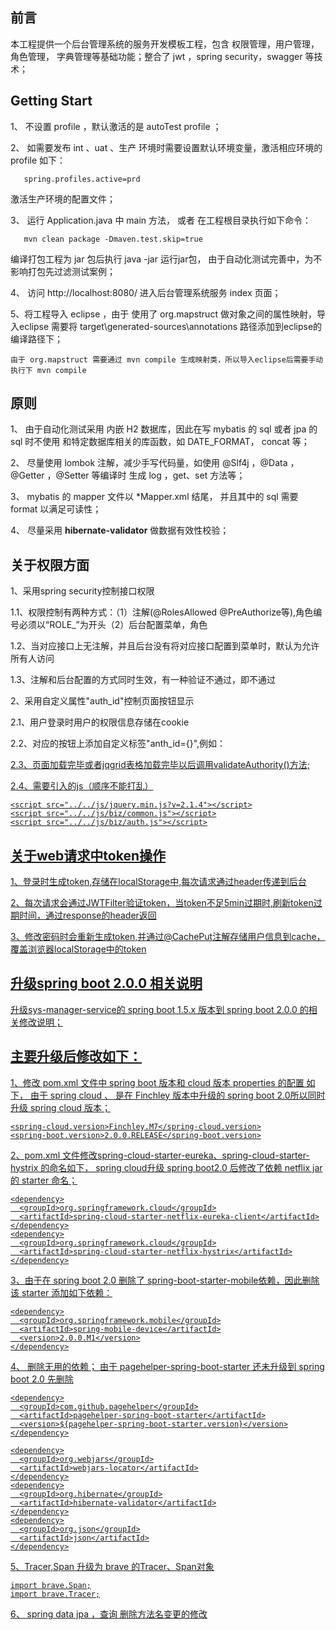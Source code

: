 ## 前言
   本工程提供一个后台管理系统的服务开发模板工程，包含 权限管理，用户管理，角色管理，
字典管理等基础功能；整合了 jwt ，spring security，swagger 等技术；


## Getting Start

1、 不设置 profile ，默认激活的是 autoTest profile ；

2、 如需要发布 int 、uat 、生产 环境时需要设置默认环境变量，激活相应环境的 profile 如下：

       spring.profiles.active=prd  

   激活生产环境的配置文件；

3、 运行 Application.java 中 main 方法， 或者 在工程根目录执行如下命令： 

       mvn clean package -Dmaven.test.skip=true

   编译打包工程为 jar 包后执行 java -jar 运行jar包，
   由于自动化测试完善中，为不影响打包先过滤测试案例；

4、 访问 http://localhost:8080/ 进入后台管理系统服务 index 页面；

5、将工程导入 eclipse ，由于 使用了 org.mapstruct 做对象之间的属性映射，导入eclipse 需要将 target\generated-sources\annotations 路径添加到eclipse的编译路径下；

    由于 org.mapstruct 需要通过 mvn compile 生成映射类，所以导入eclipse后需要手动执行下 mvn compile


## 原则

1、 由于自动化测试采用 内嵌 H2 数据库，因此在写 mybatis 的 sql 或者 jpa 的 sql 时不使用
和特定数据库相关的库函数，如 DATE_FORMAT， concat 等；

2、 尽量使用 lombok 注解，减少手写代码量，如使用 @Slf4j ，@Data ，@Getter ，@Setter 等编译时
生成 log ，get、set 方法等；

3、 mybatis 的 mapper 文件以  *Mapper.xml 结尾， 并且其中的 sql 需要 format 以满足可读性；

4、 尽量采用 **hibernate-validator** 做数据有效性校验；

## 关于权限方面

1、采用spring security控制接口权限

 1.1、权限控制有两种方式：（1）注解(@RolesAllowed @PreAuthorize等),角色编号必须以“ROLE_”为开头（2）后台配置菜单，角色

 1.2、当对应接口上无注解，并且后台没有将对应接口配置到菜单时，默认为允许所有人访问

 1.3、注解和后台配置的方式同时生效，有一种验证不通过，即不通过
 

2、采用自定义属性"auth_id"控制页面按钮显示

 2.1、用户登录时用户的权限信息存储在cookie
 
 2.2、对应的按钮上添加自定义标签"anth_id={}",例如：
 
   <a href='javascript:void(0)' class='bg-button-hover' onclick='showRootAddDialog()' auth_id='/api/v1/menus/add'>
   
 2.3、页面加载完毕或者jqgrid表格加载完毕以后调用validateAuthority()方法;
 
 2.4、需要引入的js（顺序不能打乱）
 
    <script src="../../js/jquery.min.js?v=2.1.4"></script>
    <script src="../../js/biz/common.js"></script>
    <script src="../../js/biz/auth.js"></script>

## 关于web请求中token操作

1、登录时生成token,存储在localStorage中,每次请求通过header传递到后台

2、每次请求会通过JWTFilter验证token，当token不足5min过期时,刷新token过期时间，通过response的header返回

3、修改密码时会重新生成token,并通过@CachePut注解存储用户信息到cache，覆盖浏览器localStorage中的token


## 升级spring boot 2.0.0 相关说明
   升级sys-manager-service的  spring boot 1.5.x 版本到  spring boot 2.0.0 的相关修改说明；


## 主要升级后修改如下：

1、修改 pom.xml 文件中 spring boot 版本和 cloud 版本 properties 的配置 如下， 由于 spring cloud 、
  是在  Finchley 版本中升级的 spring boot 2.0所以同时升级  spring cloud 版本； 
  
    <spring-cloud.version>Finchley.M7</spring-cloud.version>
    <spring-boot.version>2.0.0.RELEASE</spring-boot.version>

2、pom.xml 文件修改spring-cloud-starter-eureka、spring-cloud-starter-hystrix 的命名如下，
  spring cloud升级 spring boot2.0 后修改了依赖 netflix jar 的 starter 命名；

    <dependency>
      <groupId>org.springframework.cloud</groupId>
      <artifactId>spring-cloud-starter-netflix-eureka-client</artifactId>
    </dependency>
    <dependency>
      <groupId>org.springframework.cloud</groupId>
      <artifactId>spring-cloud-starter-netflix-hystrix</artifactId>
    </dependency>

3、由于在 spring boot 2.0 删除了 spring-boot-starter-mobile依赖，因此删除该 starter 添加如下依赖：
  
    <dependency>
      <groupId>org.springframework.mobile</groupId>
      <artifactId>spring-mobile-device</artifactId>
      <version>2.0.0.M1</version>
    </dependency>

4、 删除无用的依赖；
  由于 pagehelper-spring-boot-starter 还未升级到 spring boot 2.0 先删除 

    <dependency>
      <groupId>com.github.pagehelper</groupId>
      <artifactId>pagehelper-spring-boot-starter</artifactId>
      <version>${pagehelper-spring-boot-starter.version}</version>
    </dependency>

    <dependency>
      <groupId>org.webjars</groupId>
      <artifactId>webjars-locator</artifactId>
    </dependency>
    <dependency>
      <groupId>org.hibernate</groupId>
      <artifactId>hibernate-validator</artifactId>
    </dependency>
    <dependency>
      <groupId>org.json</groupId>
      <artifactId>json</artifactId>
    </dependency>

5、Tracer,Span 升级为 brave 的Tracer、Span对象

    import brave.Span;
    import brave.Tracer;

6、 spring data jpa ，查询 删除方法名变更的修改